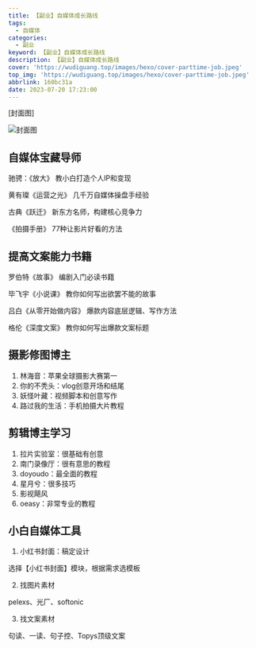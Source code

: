 ```yaml
---
title: 【副业】自媒体成长路线
tags:
  - 自媒体
categories:
  - 副业
keyword: 【副业】自媒体成长路线
description: 【副业】自媒体成长路线
cover: 'https://wudiguang.top/images/hexo/cover-parttime-job.jpeg'
top_img: 'https://wudiguang.top/images/hexo/cover-parttime-job.jpeg'
abbrlink: 160bc31a
date: 2023-07-20 17:23:00
---
```


[封面图]

![封面图](https://wudiguang.top/images/hexo/cover-parttime-job.jpeg)

## 自媒体宝藏导师

驰骋：《放大》 教小白打造个人IP和变现

黄有璨《运营之光》 几千万自媒体操盘手经验

古典《跃迁》 新东方名师，构建核心竞争力

《拍摄手册》 77种让影片好看的方法

## 提高文案能力书籍

罗伯特《故事》 编剧入门必读书籍

毕飞宇《小说课》 教你如何写出欲罢不能的故事

吕白《从零开始做内容》 爆款内容底层逻辑、写作方法

格伦《深度文案》 教你如何写出爆款文案标题

## 摄影修图博主

1. 林海音：苹果全球摄影大赛第一
2. 你的不秃头：vlog创意开场和结尾
3. 妖怪叶藏：视频脚本和创意写作
4. 路过我的生活：手机拍摄大片教程

## 剪辑博主学习

1. 拉片实验室：很基础有创意
2. 南门录像厅：很有意思的教程
3. doyoudo：最全面的教程
4. 星月兮：很多技巧
5. 影视飓风
6. oeasy：非常专业的教程

## 小白自媒体工具

1. 小红书封面：稿定设计

选择【小红书封面】模块，根据需求选模板

2. 找图片素材

pelexs、光厂、softonic

3. 找文案素材

句读、一读、句子控、Topys顶级文案